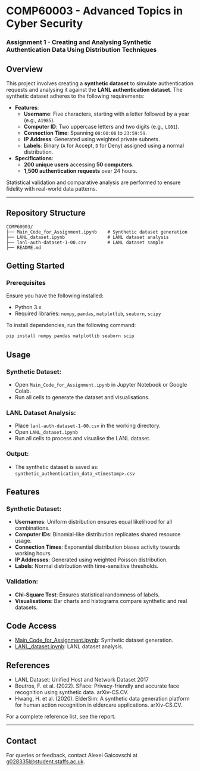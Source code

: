 # COMP60003 - Advanced Topics in Cyber Security

### Assignment 1 - Creating and Analysing Synthetic Authentication Data Using Distribution Techniques

## Overview

This project involves creating a **synthetic dataset** to simulate authentication requests and analysing it against the **LANL authentication dataset**. The synthetic dataset adheres to the following requirements:

- **Features**:
  - **Username**: Five characters, starting with a letter followed by a year (e.g., `A1985`).
  - **Computer ID**: Two uppercase letters and two digits (e.g., `LG01`).
  - **Connection Time**: Spanning `00:00:00` to `23:59:59`.
  - **IP Address**: Generated using weighted private subnets.
  - **Labels**: Binary (`A` for Accept, `D` for Deny) assigned using a normal distribution.
- **Specifications**:
  - **200 unique users** accessing **50 computers**.
  - **1,500 authentication requests** over 24 hours.

Statistical validation and comparative analysis are performed to ensure fidelity with real-world data patterns.

---

## Repository Structure

```plaintext
COMP60003/
├── Main_Code_for_Assignment.ipynb    # Synthetic dataset generation
├── LANL_dataset.ipynb                # LANL dataset analysis
├── lanl-auth-dataset-1-00.csv        # LANL dataset sample
├── README.md
```

## Getting Started

### Prerequisites

Ensure you have the following installed:

- Python 3.x
- Required libraries: `numpy`, `pandas`, `matplotlib`, `seaborn`, `scipy`

To install dependencies, run the following command:

```bash
pip install numpy pandas matplotlib seaborn scip
```
## Usage

### Synthetic Dataset:

- Open `Main_Code_for_Assignment.ipynb` in Jupyter Notebook or Google Colab.
- Run all cells to generate the dataset and visualisations.

### LANL Dataset Analysis:
- Place `lanl-auth-dataset-1-00.csv` in the working directory.
- Open `LANL_dataset.ipynb`
- Run all cells to process and visualise the LANL dataset.
### Output:
- The synthetic dataset is saved as:
`synthetic_authentication_data_<timestamp>.csv`

## Features
### Synthetic Dataset:
- **Usernames**: Uniform distribution ensures equal likelihood for all combinations.
- **Computer IDs**: Binomial-like distribution replicates shared resource usage.
- **Connection Times**: Exponential distribution biases activity towards working hours.
- **IP Addresses**: Generated using weighted Poisson distribution.
- **Labels**: Normal distribution with time-sensitive thresholds.
### Validation:
- **Chi-Square Test**: Ensures statistical randomness of labels.
- **Visualisations**: Bar charts and histograms compare synthetic and real datasets.
## Code Access
- [Main_Code_for_Assignment.ipynb](https://colab.research.google.com/drive/1SaIKnq21O8Q_WypeTKN4iqibbC6OgYPT): Synthetic dataset generation.
- [LANL_dataset.ipynb](https://colab.research.google.com/drive/1-x8Jqxj_3uvuJ_JNbU0Z5eVNQqHy8Zy1): LANL dataset analysis.
## References
- LANL Dataset: Unified Host and Network Dataset 2017
- Boutros, F. et al. (2022). SFace: Privacy-friendly and accurate face recognition using synthetic data. arXiv-CS.CV.
- Hwang, H. et al. (2020). ElderSim: A synthetic data generation platform for human action recognition in eldercare applications. arXiv-CS.CV.

For a complete reference list, see the report.

---
## Contact
For queries or feedback, contact Alexei Gaicovschi at g028335l@student.staffs.ac.uk.
